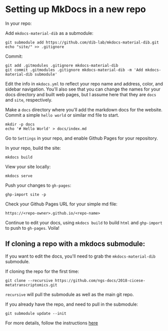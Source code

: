 # Setting up MkDocs in a new repo 

In your repo: 

Add `mkdocs-material-dib` as a submodule:

```
git submodule add https://github.com/dib-lab/mkdocs-material-dib.git
echo "site/" >> .gitignore
```

Commit:

```
git add .gitmodules .gitignore mkdocs-material-dib
git commit .gitmodules .gitignore mkdocs-material-dib -m 'Add mkdocs-material-dib submodule'
```

Edit the info in `mkdocs.yml` to reflect your repo name and address, color, and sidebar navigation. You'll also see that you can change the names for your docs directory and built web pages, but I assume here that they are `docs` and `site`, respectively.

Make a `docs` directory where you'll add the markdown docs for the website. Commit a simple `hello world` or similar md file to start. 

```
mkdir -p docs
echo '# Hello World' > docs/index.md
```


Go to `Settings` in your repo, and enable Github Pages for your repository.

In your repo, build the site:
```
mkdocs build
```

View your site locally:
```
mkdocs serve
```

Push your changes to `gh-pages`:
```
ghp-import site -p
```

Check your Github Pages URL for your simple md file:
```
https://<repo-owner>.github.io/<repo-name>
```

Continue to edit your docs, using `mkdocs build` to build `html` and `ghp-import` to push to `gh-pages`. Voila! 


## If cloning a repo with a mkdocs submodule:

If you want to edit the docs, you'll need to grab the `mkdocs-material-dib` submodule.

If cloning the repo for the first time:

```
git clone --recursive https://github.com/ngs-docs/2018-cicese-metatranscriptomics.git
```
`recursive` will pull the submodule as well as the main git repo.


If you already have the repo, and need to pull in the submodule:

```
git submodule update --init
```

For more details, follow the instructions [here](https://github.com/dib-lab/mkdocs-material-dib/tree/082e5399514cf2eb7c496eecb30a5570452966aa)
